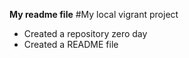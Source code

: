 **My readme file**
#My local vigrant project
* Created a repository zero day
* Created a README file
